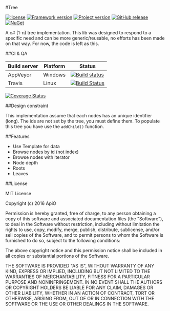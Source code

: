 #Tree

[![license](https://img.shields.io/github/license/mashape/apistatus.svg?maxAge=2592000)](https://github.com/ApiO/Tree/blob/master/LICENSE) [![Framework version](https://img.shields.io/badge/.Net-3.5-brightgreen.svg?maxAge=2592000)](https://fr.wikipedia.org/wiki/Microsoft_.NET) [![Project version](https://img.shields.io/badge/VS-2015-brightgreen.svg?maxAge=2592000)](https://www.visualstudio.com/) [![GitHub release](https://img.shields.io/github/release/ApiO/Tree.svg?maxAge=2592000)](https://github.com/ApiO/Tree/releases) [![NuGet](https://img.shields.io/nuget/v/Tree.svg)](https://www.nuget.org/packages/Tree)

A c# (1-n) tree implementation.
This lib was designed to respond to a specific need and can be more generic/reusable, no efforts has been made on that way. For now, the code is left as this.


##CI & QA

| Build server                | Platform     | Status                                                                                                                    |
|-----------------------------|--------------|---------------------------------------------------------------------------------------------------------------------------|
| AppVeyor                    | Windows      | [![Build status](https://ci.appveyor.com/api/projects/status/o1veopcf7g5syuy2/branch/master?svg=true)](https://ci.appveyor.com/project/ApiO/tree/branch/master)      |
| Travis                      | Linux | [![Build Status](https://travis-ci.org/ApiO/Tree.svg?branch=master)](https://travis-ci.org/ApiO/Tree) |

[![Coverage Status](https://coveralls.io/repos/github/ApiO/Tree/badge.svg?branch=master&Foo=42)](https://coveralls.io/github/ApiO/Tree?branch=master)

##Design constraint

This implementation assume that each nodes has an unique identifier (long). The ids are not set by the tree, you must define them.
To populate this tree you have use the `addChild()` function.


##Features

- Use Template for data
- Browse nodes by id (not index)
- Browse nodes with iterator
- Node depth
- Roots
- Leaves


##License

MIT License

Copyright (c) 2016 ApiO

Permission is hereby granted, free of charge, to any person obtaining a copy
of this software and associated documentation files (the "Software"), to deal
in the Software without restriction, including without limitation the rights
to use, copy, modify, merge, publish, distribute, sublicense, and/or sell
copies of the Software, and to permit persons to whom the Software is
furnished to do so, subject to the following conditions:

The above copyright notice and this permission notice shall be included in all
copies or substantial portions of the Software.

THE SOFTWARE IS PROVIDED "AS IS", WITHOUT WARRANTY OF ANY KIND, EXPRESS OR
IMPLIED, INCLUDING BUT NOT LIMITED TO THE WARRANTIES OF MERCHANTABILITY,
FITNESS FOR A PARTICULAR PURPOSE AND NONINFRINGEMENT. IN NO EVENT SHALL THE
AUTHORS OR COPYRIGHT HOLDERS BE LIABLE FOR ANY CLAIM, DAMAGES OR OTHER
LIABILITY, WHETHER IN AN ACTION OF CONTRACT, TORT OR OTHERWISE, ARISING FROM,
OUT OF OR IN CONNECTION WITH THE SOFTWARE OR THE USE OR OTHER DEALINGS IN THE
SOFTWARE.
